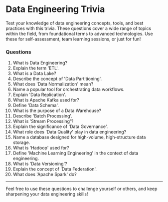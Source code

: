 # Data Engineering Trivia

Test your knowledge of data engineering concepts, tools, and best practices with this trivia. These questions cover a wide range of topics within the field, from foundational terms to advanced technologies. Use these for self-assessment, team learning sessions, or just for fun!

### Questions

1. What is Data Engineering?
2. Explain the term 'ETL'.
3. What is a Data Lake?
4. Describe the concept of 'Data Partitioning'.
5. What does 'Data Normalization' mean?
6. Name a popular tool for orchestrating data workflows.
7. Explain 'Data Replication'.
8. What is Apache Kafka used for?
9. Define 'Data Schema'.
10. What is the purpose of a Data Warehouse?
11. Describe 'Batch Processing'.
12. What is 'Stream Processing'?
13. Explain the significance of 'Data Governance'.
14. What role does 'Data Quality' play in data engineering?
15. Name a database designed for high-volume, high-structure data storage.
16. What is 'Hadoop' used for?
17. Define 'Machine Learning Engineering' in the context of data engineering.
18. What is 'Data Versioning'?
19. Explain the concept of 'Data Federation'.
20. What does 'Apache Spark' do?

---

Feel free to use these questions to challenge yourself or others, and keep sharpening your data engineering skills!
